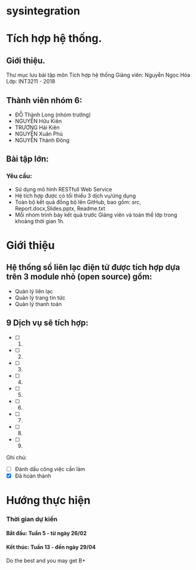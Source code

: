 # sysintegration
Tích hợp hệ thống.
======================

## Giới thiệu.

Thư mục lưu bài tập môn Tích hợp hệ thống
Giảng viên: Nguyễn Ngọc Hóa
Lớp: INT3211 - 2018

## Thành viên nhóm 6: 

- ĐỖ Thành Long (nhóm trưởng)
- NGUYỄN Hữu Kiên
- TRƯƠNG Hải Kiên
- NGUYỄN Xuân Phú 
- NGUYỄN Thành Đông 

## Bài tập lớn:

### Yêu cầu:

* Sử dụng mô hình RESTfull Web Service
* Hệ tích hợp được có tối thiểu 3 dịch vụ/ứng dụng
* Toàn bộ kết quả đồng bộ lên GitHub, bao gồm: src, Report.docx,Slides.pptx, Readme.txt
* Mỗi nhóm trình bày kết quả trước Giảng viên và toàn thể lớp trong khoảng thời gian 1h.

# Giới thiệu 



## Hệ thống sổ liên lạc điện tử được tích hợp dựa trên 3 module nhỏ (open source) gồm:
* Quản lý liên lạc
* Quản lý trang tin tức
* Quản lý thanh toán

## 9 Dịch vụ sẽ tích hợp:

- [ ] 1. 
- [ ] 2.
- [ ] 3.
- [ ] 4.
- [ ] 5.
- [ ] 6.
- [ ] 7.
- [ ] 8.
- [ ] 9.

Ghi chú: 
- [ ] Đánh dấu công việc cần làm 
- [x] Đã hoàn thành

# Hướng thực hiện 

### Thời gian dự kiến

#### Bắt đầu: Tuần 5 - từ ngày 26/02 

#### Kết thúc: Tuần 13 - đến ngày 29/04

Do the best and you may get B+


